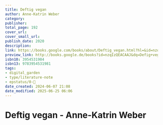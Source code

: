 ```yaml
---
title: Deftig vegan
author: Anne-Katrin Weber
category: 
publisher: 
total_page: 192
cover_url: 
cover_small_url: 
publish_date: 2020
description: 
link: https://books.google.com/books/about/Deftig_vegan.html?hl=&id=nzqIzQEACAAJ
preview_link: http://books.google.de/books?id=nzqIzQEACAAJ&dq=Defig+vegan&hl=&as_pt=BOOKS&cd=1&source=gbs_api
isbn10: 3954531984
isbn13: 9783954531981
tags:
- digital_garden
- type/literature-note
- epstatus/0-🌰
date_created: 2024-06-07 21:08
date_modified: 2025-06-25 06:06
---
```

# Deftig vegan - Anne-Katrin Weber